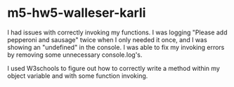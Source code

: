 # m5-hw5-walleser-karli

I had issues with correctly invoking my functions. I was logging "Please add pepperoni and sausage" twice when I only needed it once, and I was showing an "undefined" in the console. I was able to fix my invoking errors by removing some unnecessary console.log's. 

I used W3schools to figure out how to correctly write a method within my object variable and with some function invoking. 